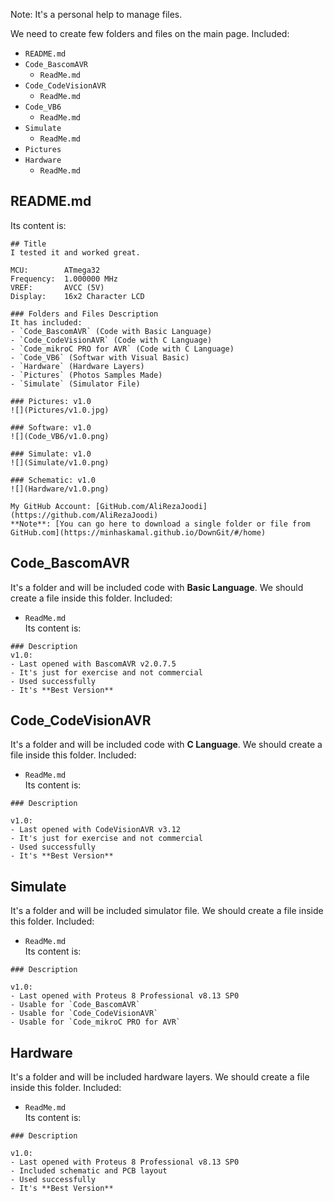 Note: It's a personal help to manage files. 

We need to create few folders and files on the main page. Included:
- `README.md`
- `Code_BascomAVR`
  - `ReadMe.md`
- `Code_CodeVisionAVR`
  - `ReadMe.md`
- `Code_VB6`
  - `ReadMe.md`
- `Simulate`
  - `ReadMe.md`
- `Pictures`
- `Hardware`
  - `ReadMe.md`

## README.md
Its content is:	
```
## Title
I tested it and worked great.

MCU:        ATmega32  
Frequency:  1.000000 MHz  
VREF:       AVCC (5V)  
Display:    16x2 Character LCD

### Folders and Files Description
It has included:
- `Code_BascomAVR` (Code with Basic Language)
- `Code_CodeVisionAVR` (Code with C Language)
- `Code_mikroC PRO for AVR` (Code with C Language)
- `Code_VB6` (Softwar with Visual Basic)
- `Hardware` (Hardware Layers)
- `Pictures` (Photos Samples Made)
- `Simulate` (Simulator File)

### Pictures: v1.0
![](Pictures/v1.0.jpg)

### Software: v1.0
![](Code_VB6/v1.0.png)

### Simulate: v1.0
![](Simulate/v1.0.png)

### Schematic: v1.0
![](Hardware/v1.0.png)

My GitHub Account: [GitHub.com/AliRezaJoodi](https://github.com/AliRezaJoodi)  
**Note**: [You can go here to download a single folder or file from GitHub.com](https://minhaskamal.github.io/DownGit/#/home)
```

## Code_BascomAVR
It's a folder and will be included code with **Basic Language**. We should create a file inside this folder. Included:
- `ReadMe.md`   
Its content is:	
```
### Description
v1.0:
- Last opened with BascomAVR v2.0.7.5
- It's just for exercise and not commercial 
- Used successfully
- It's **Best Version**
```

## Code_CodeVisionAVR
It's a folder and will be included code with **C Language**. We should create a file inside this folder. Included:
- `ReadMe.md`   
Its content is:	
```
### Description

v1.0:
- Last opened with CodeVisionAVR v3.12
- It's just for exercise and not commercial
- Used successfully
- It's **Best Version**
```

## Simulate
It's a folder and will be included simulator file. We should create a file inside this folder. Included:
- `ReadMe.md`   
Its content is:	
```
### Description

v1.0:
- Last opened with Proteus 8 Professional v8.13 SP0
- Usable for `Code_BascomAVR`
- Usable for `Code_CodeVisionAVR`
- Usable for `Code_mikroC PRO for AVR`
```

## Hardware
It's a folder and will be included hardware layers. We should create a file inside this folder. Included:
- `ReadMe.md`   
Its content is:	
```
### Description

v1.0:
- Last opened with Proteus 8 Professional v8.13 SP0
- Included schematic and PCB layout
- Used successfully
- It's **Best Version**
```


